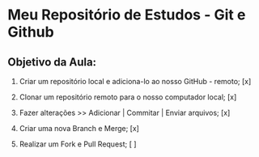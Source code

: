 # Meu Repositório de Estudos - Git e Github

## Objetivo da Aula:

1. Criar um repositório local e adiciona-lo ao nosso GitHub - remoto; [x]

2. Clonar um repositório remoto para o nosso computador local; [x]

3. Fazer alterações >> Adicionar | Commitar | Enviar arquivos; [x]

4. Criar uma nova Branch e Merge; [x]

5. Realizar um Fork e Pull Request; [ ]
